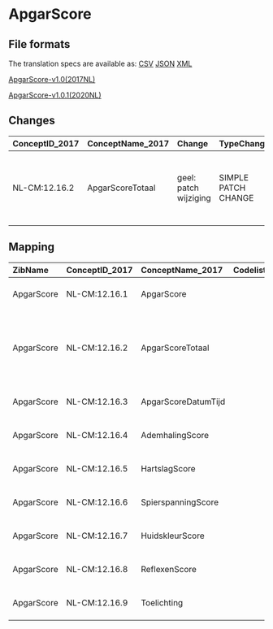 # ApgarScore
## File formats

The translation specs are available as: 
[CSV](../csv/ApgarScore.csv) [JSON](../json/ApgarScore.json) [XML](../xml/ApgarScore.xml)



[ApgarScore-v1.0(2017NL)](https://zibs.nl/wiki/ApgarScore-v1.0(2017NL))

[ApgarScore-v1.0.1(2020NL)](https://zibs.nl/wiki/ApgarScore-v1.0.1(2020NL))









## Changes

| ConceptID_2017   | ConceptName_2017   | Change                | TypeChange          | Impact_heen   | TRANSLATIE_spec_heen   | Impact_terug   | TRANSLATIE_spec_terug   | Omschrijving                                                          |
|:-----------------|:-------------------|:----------------------|:--------------------|:--------------|:-----------------------|:---------------|:------------------------|:----------------------------------------------------------------------|
| NL-CM:12.16.2    | ApgarScoreTotaal   | geel: patch wijziging | SIMPLE PATCH CHANGE | Low           |                        | Low            |                         | Range specificatie toegevoegd aan de definitie van concept TotalScore |

## Mapping

| ZibName    | ConceptID_2017   | ConceptName_2017    | Codelists_2017   | Change                  | ConceptID_2020   | ConceptName_2020    | Codelists_2020   | Bits    | Omschrijving                                                          | TypeChange          | Impact_heen   | TRANSLATIE_spec_heen   | Impact_terug   | TRANSLATIE_spec_terug   |
|:-----------|:-----------------|:--------------------|:-----------------|:------------------------|:-----------------|:--------------------|:-----------------|:--------|:----------------------------------------------------------------------|:--------------------|:--------------|:-----------------------|:---------------|:------------------------|
| ApgarScore | NL-CM:12.16.1    | ApgarScore          |                  | groen: geen wijzigingen | NL-CM:12.16.1    | ApgarScore          |                  |         |                                                                       |                     |               |                        |                |                         |
| ApgarScore | NL-CM:12.16.2    | ApgarScoreTotaal    |                  | geel: patch wijziging   | NL-CM:12.16.2    | ApgarScoreTotaal    |                  | ZIB-891 | Range specificatie toegevoegd aan de definitie van concept TotalScore | SIMPLE PATCH CHANGE | Low           |                        | Low            |                         |
| ApgarScore | NL-CM:12.16.3    | ApgarScoreDatumTijd |                  | groen: geen wijzigingen | NL-CM:12.16.3    | ApgarScoreDatumTijd |                  |         |                                                                       |                     |               |                        |                |                         |
| ApgarScore | NL-CM:12.16.4    | AdemhalingScore     |                  | groen: geen wijzigingen | NL-CM:12.16.4    | AdemhalingScore     |                  |         |                                                                       |                     |               |                        |                |                         |
| ApgarScore | NL-CM:12.16.5    | HartslagScore       |                  | groen: geen wijzigingen | NL-CM:12.16.5    | HartslagScore       |                  |         |                                                                       |                     |               |                        |                |                         |
| ApgarScore | NL-CM:12.16.6    | SpierspanningScore  |                  | groen: geen wijzigingen | NL-CM:12.16.6    | SpierspanningScore  |                  |         |                                                                       |                     |               |                        |                |                         |
| ApgarScore | NL-CM:12.16.7    | HuidskleurScore     |                  | groen: geen wijzigingen | NL-CM:12.16.7    | HuidskleurScore     |                  |         |                                                                       |                     |               |                        |                |                         |
| ApgarScore | NL-CM:12.16.8    | ReflexenScore       |                  | groen: geen wijzigingen | NL-CM:12.16.8    | ReflexenScore       |                  |         |                                                                       |                     |               |                        |                |                         |
| ApgarScore | NL-CM:12.16.9    | Toelichting         |                  | groen: geen wijzigingen | NL-CM:12.16.9    | Toelichting         |                  |         |                                                                       |                     |               |                        |                |                         |

